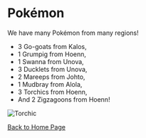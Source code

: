# Pokémon
We have many Pokémon from many regions!
- 3 Go-goats from Kalos,
- 1 Grumpig from Hoenn,
- 1 Swanna from Unova,
- 3 Ducklets from Unova,
- 2 Mareeps from Johto,
- 1 Mudbray from Alola,
- 3 Torchics from Hoenn,
- And 2 Zigzagoons from Hoenn!

![Torchic](http://cdn.bulbagarden.net/upload/thumb/9/91/255Torchic.png/250px-255Torchic.png)

[Back to Home Page](https://xink11.github.io/Go-Goat-Petting-Zoo/)
